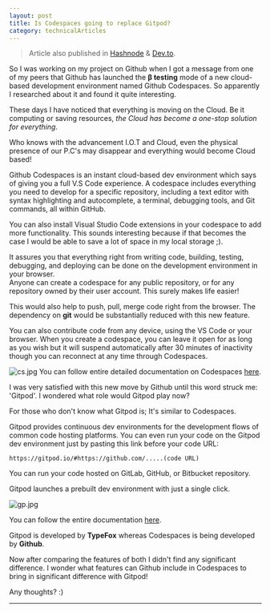 ```yaml
---
layout: post 
title: Is Codespaces going to replace Gitpod?
category: technicalArticles
---
```


> Article also published in [Hashnode](https://surajv.hashnode.dev/) & [Dev.to](https://dev.to/surajv).

So I was working on my project on Github when I got a message from one of my peers that Github has launched the **β testing** mode of a new cloud-based development environment named Github Codespaces. So apparently I researched about it and found it quite interesting.<br>

These days I have noticed that everything is moving on the Cloud. Be it computing or saving resources, *the Cloud has become a one-stop solution for everything*. <br>

Who knows with the advancement I.O.T and Cloud, even the physical presence of our P.C's may disappear and everything would become Cloud based! <br>

Github Codespaces is an instant cloud-based dev environment which says of giving you a full V.S Code experience. A codespace includes everything you need to develop for a specific repository, including a text editor with syntax highlighting and autocomplete, a terminal, debugging tools, and Git commands, all within GitHub. <br>

You can also install Visual Studio Code extensions in your codespace to add more functionality. This sounds interesting because if that becomes the case I would be able to save a lot of space in my local storage ;). <br>

It assures you that everything right from writing code, building, testing, debugging, and deploying can be done on the development environment in your browser. <br>
Anyone can create a codespace for any public repository, or for any repository owned by their user account.  This surely makes life easier! <br>

This would also help to push, pull, merge code right from the browser. The dependency on **git** would be substantially reduced with this new feature.<br>

You can also contribute code from any device, using the VS Code or your browser. When you create a codespace, you can leave it open for as long as you wish but it will suspend automatically after 30 minutes of inactivity though you can reconnect at any time through Codespaces. <br>

![cs.jpg](https://cdn.hashnode.com/res/hashnode/image/upload/v1599383834851/-mmwE9g-y.jpeg)
You can follow entire detailed documentation on Codespaces [here](https://docs.github.com/en/github/developing-online-with-codespaces/about-codespaces).

I was very satisfied with this new move by Github until this word struck me: 'Gitpod'. I wondered what role would Gitpod play now? <br>

For those who don't know what Gitpod is; It's similar to Codespaces. <br>

Gitpod provides continuous dev environments for the development flows of common code hosting platforms. 
You can even run your code on the Gitpod dev environment just by pasting this link before your code URL:

```
https://gitpod.io/#https://github.com/.....(code URL)
```
You can run your code hosted on GitLab, GitHub, or Bitbucket repository.<br>

Gitpod launches a prebuilt dev environment with just a single click.<br>

![gp.jpg](https://cdn.hashnode.com/res/hashnode/image/upload/v1599383820028/we0wx0wev.jpeg)

You can follow the entire documentation  [here](https://www.gitpod.io/docs/). 
<br> 

Gitpod is developed by **TypeFox** whereas Codespaces is being developed by **Github**.

Now after comparing the features of both I didn't find any significant difference. I wonder what features can Github include in Codespaces to bring in significant difference with Gitpod! 
<br>

Any thoughts? :)

---------------------
